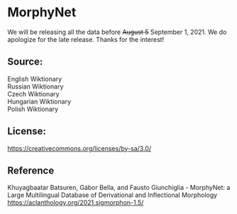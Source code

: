 # MorphyNet

We will be releasing all the data before ~~August 5~~ September 1, 2021. We do apologize for the late release. Thanks for the interest!

## Source:
English Wiktionary <br />
Russian Wiktionary <br />
Czech Wiktionary <br />
Hungarian Wiktionary <br />
Polish Wiktionary <br />

## License: 
https://creativecommons.org/licenses/by-sa/3.0/



## Reference
Khuyagbaatar Batsuren, Gábor Bella, and Fausto Giunchiglia - MorphyNet: a Large Multilingual Database of Derivational and Inflectional Morphology
https://aclanthology.org/2021.sigmorphon-1.5/
